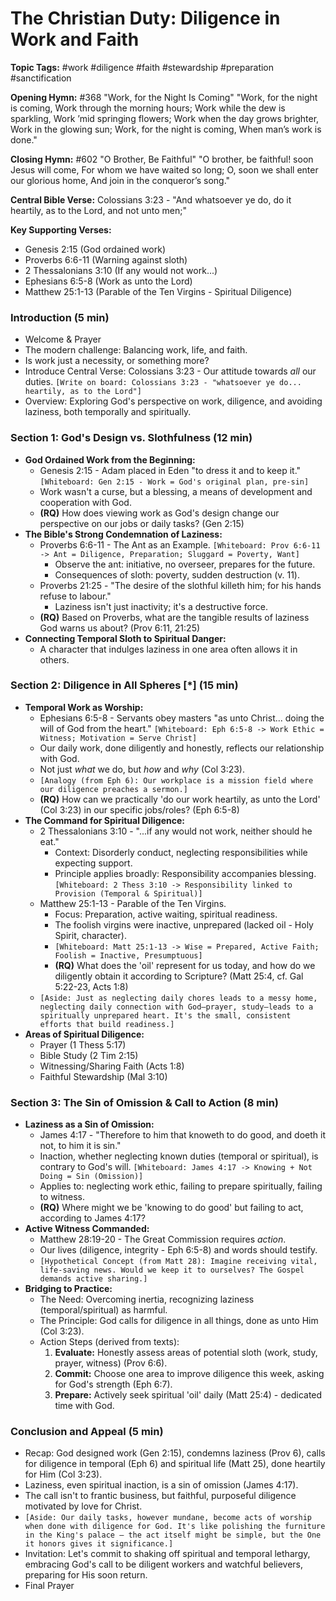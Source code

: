 # The Christian Duty: Diligence in Work and Faith

**Topic Tags:** #work #diligence #faith #stewardship #preparation
#sanctification

**Opening Hymn:** #368 "Work, for the Night Is Coming" "Work, for the night is
coming, Work through the morning hours; Work while the dew is sparkling, Work
’mid springing flowers; Work when the day grows brighter, Work in the glowing
sun; Work, for the night is coming, When man’s work is done."

**Closing Hymn:** #602 "O Brother, Be Faithful" "O brother, be faithful! soon
Jesus will come, For whom we have waited so long; O, soon we shall enter our
glorious home, And join in the conqueror’s song."

**Central Bible Verse:** Colossians 3:23 - "And whatsoever ye do, do it
heartily, as to the Lord, and not unto men;"

**Key Supporting Verses:**

- Genesis 2:15 (God ordained work)
- Proverbs 6:6-11 (Warning against sloth)
- 2 Thessalonians 3:10 (If any would not work...)
- Ephesians 6:5-8 (Work as unto the Lord)
- Matthew 25:1-13 (Parable of the Ten Virgins - Spiritual Diligence)

### Introduction (5 min)

- Welcome & Prayer
- The modern challenge: Balancing work, life, and faith.
- Is work just a necessity, or something more?
- Introduce Central Verse: Colossians 3:23 - Our attitude towards _all_ our
  duties.
  `[Write on board: Colossians 3:23 - "whatsoever ye do... heartily, as to the Lord"]`
- Overview: Exploring God's perspective on work, diligence, and avoiding
  laziness, both temporally and spiritually.

### Section 1: God's Design vs. Slothfulness (12 min)

- **God Ordained Work from the Beginning:**
  - Genesis 2:15 - Adam placed in Eden "to dress it and to keep it."
    `[Whiteboard: Gen 2:15 - Work = God's original plan, pre-sin]`
  - Work wasn't a curse, but a blessing, a means of development and cooperation
    with God.
  - **(RQ)** How does viewing work as God's design change our perspective on our
    jobs or daily tasks? (Gen 2:15)
- **The Bible's Strong Condemnation of Laziness:**
  - Proverbs 6:6-11 - The Ant as an Example.
    `[Whiteboard: Prov 6:6-11 -> Ant = Diligence, Preparation; Sluggard = Poverty, Want]`
    - Observe the ant: initiative, no overseer, prepares for the future.
    - Consequences of sloth: poverty, sudden destruction (v. 11).
  - Proverbs 21:25 - "The desire of the slothful killeth him; for his hands
    refuse to labour."
    - Laziness isn't just inactivity; it's a destructive force.
  - **(RQ)** Based on Proverbs, what are the tangible results of laziness God
    warns us about? (Prov 6:11, 21:25)
- **Connecting Temporal Sloth to Spiritual Danger:**
  - A character that indulges laziness in one area often allows it in others.

### Section 2: Diligence in All Spheres [*] (15 min)

- **Temporal Work as Worship:**
  - Ephesians 6:5-8 - Servants obey masters "as unto Christ... doing the will of
    God from the heart."
    `[Whiteboard: Eph 6:5-8 -> Work Ethic = Witness; Motivation = Serve Christ]`
  - Our daily work, done diligently and honestly, reflects our relationship with
    God.
  - Not just _what_ we do, but _how_ and _why_ (Col 3:23).
  - `[Analogy (from Eph 6): Our workplace is a mission field where our diligence preaches a sermon.]`
  - **(RQ)** How can we practically 'do our work heartily, as unto the Lord'
    (Col 3:23) in our specific jobs/roles? (Eph 6:5-8)
- **The Command for Spiritual Diligence:**
  - 2 Thessalonians 3:10 - "...if any would not work, neither should he eat."
    - Context: Disorderly conduct, neglecting responsibilities while expecting
      support.
    - Principle applies broadly: Responsibility accompanies blessing.
      `[Whiteboard: 2 Thess 3:10 -> Responsibility linked to Provision (Temporal & Spiritual)]`
  - Matthew 25:1-13 - Parable of the Ten Virgins.
    - Focus: Preparation, active waiting, spiritual readiness.
    - The foolish virgins were inactive, unprepared (lacked oil - Holy Spirit,
      character).
    - `[Whiteboard: Matt 25:1-13 -> Wise = Prepared, Active Faith; Foolish = Inactive, Presumptuous]`
    - **(RQ)** What does the 'oil' represent for us today, and how do we
      diligently obtain it according to Scripture? (Matt 25:4, cf. Gal 5:22-23,
      Acts 1:8)
  - `[Aside: Just as neglecting daily chores leads to a messy home, neglecting daily connection with God—prayer, study—leads to a spiritually unprepared heart. It's the small, consistent efforts that build readiness.]`
- **Areas of Spiritual Diligence:**
  - Prayer (1 Thess 5:17)
  - Bible Study (2 Tim 2:15)
  - Witnessing/Sharing Faith (Acts 1:8)
  - Faithful Stewardship (Mal 3:10)

### Section 3: The Sin of Omission & Call to Action (8 min)

- **Laziness as a Sin of Omission:**
  - James 4:17 - "Therefore to him that knoweth to do good, and doeth it not, to
    him it is sin."
  - Inaction, whether neglecting known duties (temporal or spiritual), is
    contrary to God's will.
    `[Whiteboard: James 4:17 -> Knowing + Not Doing = Sin (Omission)]`
  - Applies to: neglecting work ethic, failing to prepare spiritually, failing
    to witness.
  - **(RQ)** Where might we be 'knowing to do good' but failing to act,
    according to James 4:17?
- **Active Witness Commanded:**
  - Matthew 28:19-20 - The Great Commission requires _action_.
  - Our lives (diligence, integrity - Eph 6:5-8) and words should testify.
  - `[Hypothetical Concept (from Matt 28): Imagine receiving vital, life-saving news. Would we keep it to ourselves? The Gospel demands active sharing.]`
- **Bridging to Practice:**
  - The Need: Overcoming inertia, recognizing laziness (temporal/spiritual) as
    harmful.
  - The Principle: God calls for diligence in all things, done as unto Him (Col
    3:23).
  - Action Steps (derived from texts):
    1.  **Evaluate:** Honestly assess areas of potential sloth (work, study,
        prayer, witness) (Prov 6:6).
    2.  **Commit:** Choose one area to improve diligence this week, asking for
        God's strength (Eph 6:7).
    3.  **Prepare:** Actively seek spiritual 'oil' daily (Matt 25:4) - dedicated
        time with God.

### Conclusion and Appeal (5 min)

- Recap: God designed work (Gen 2:15), condemns laziness (Prov 6), calls for
  diligence in temporal (Eph 6) and spiritual life (Matt 25), done heartily for
  Him (Col 3:23).
- Laziness, even spiritual inaction, is a sin of omission (James 4:17).
- The call isn't to frantic business, but faithful, purposeful diligence
  motivated by love for Christ.
- `[Aside: Our daily tasks, however mundane, become acts of worship when done with diligence for God. It's like polishing the furniture in the King's palace – the act itself might be simple, but the One it honors gives it significance.]`
- Invitation: Let's commit to shaking off spiritual and temporal lethargy,
  embracing God's call to be diligent workers and watchful believers, preparing
  for His soon return.
- Final Prayer
